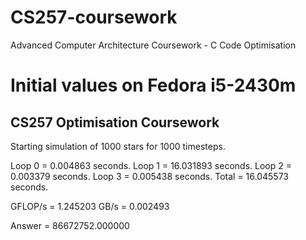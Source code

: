 # CS257-coursework
Advanced Computer Architecture Coursework - C Code Optimisation

# Initial values on Fedora i5-2430m

CS257 Optimisation Coursework
-----------------------------------------
 Starting simulation of 1000 stars for 1000 timesteps.


 Loop 0 = 0.004863 seconds.
 Loop 1 = 16.031893 seconds.
 Loop 2 = 0.003379 seconds.
 Loop 3 = 0.005438 seconds.
 Total  = 16.045573 seconds.

 GFLOP/s = 1.245203
 GB/s = 0.002493

 Answer = 86672752.000000
